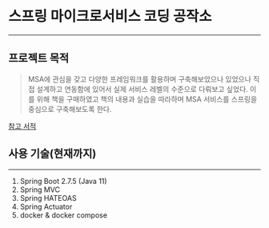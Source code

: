 # 스프링 마이크로서비스 코딩 공작소
---------
## 프로젝트 목적
> MSA에 관심을 갖고 다양한 프레임워크를 활용하며 구축해보았으나 있었으나 직접 설계하고 연동함에 있어서 실제 서비스 레벨의 수준으로 다뤄보고 싶었다.
> 이를 위해 책을 구매하였고 책의 내용과 실습을 따라하며 MSA 서비스를 스프링을 중심으로 구축해보도록 한다.

[참고 서적](https://www.gilbut.co.kr/book/view?bookcode=BN003443)

## 사용 기술(현재까지)
-----
1. Spring Boot 2.7.5 (Java 11)
2. Spring MVC
3. Spring HATEOAS
4. Spring Actuator
5. docker & docker compose